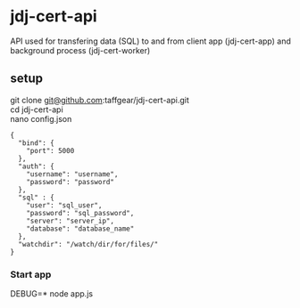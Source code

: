 # jdj-cert-api
API used for transfering data (SQL) to and from client app (jdj-cert-app) and background process (jdj-cert-worker)

## setup

git clone git@github.com:taffgear/jdj-cert-api.git  
cd jdj-cert-api  
nano config.json  

```
{
  "bind": {
    "port": 5000
  },
  "auth": {
    "username": "username",
    "password": "password"
  },
  "sql" : {
    "user": "sql_user",
    "password": "sql_password",
    "server": "server_ip",
    "database": "database_name"
  },
  "watchdir": "/watch/dir/for/files/"
}

```

### Start app

DEBUG=* node app.js

